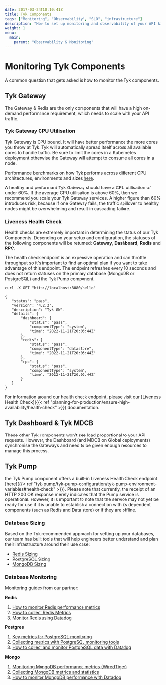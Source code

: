 ```yaml
---
date: 2017-03-24T10:10:41Z
title: Tyk Components
tags: ["Monitoring", "Observability", "SLO", "infrastructure"]
description: "How to set up monitoring and observability of your API kingdom"
weight: 1
menu:
  main:
    parent: "Observability & Monitoring"
---
```




# Monitoring Tyk Components

A common question that gets asked is how to monitor the Tyk components.



## Tyk Gateway

The Gateway & Redis are the only components that will have a high on-demand performance requirement, which needs to scale with your API traffic.

### Tyk Gateway CPU Utilisation

Tyk Gateway is CPU bound. It will have better performance the more cores you throw at Tyk. Tyk will automatically spread itself across all available cores to handle traffic. Be sure to limit the cores in a Kubernetes deployment otherwise the Gateway will attempt to consume all cores in a node.

Performance benchmarks on how Tyk performs across different CPU architectures, environments and sizes [here](https://tyk.io/performance-benchmarks/).

A healthy and performant Tyk Gateway should have a CPU utilisation of under 60%. If the average CPU utilisation is above 60%, then we recommend you scale your Tyk Gateway services. A higher figure than 60% introduces risk, because if one Gateway fails, the traffic spillover to healthy nodes might be overwhelming and result in cascading failure.


### Liveness Health Check

Health checks are extremely important in determining the status of our Tyk Components. Depending on your setup and configuration, the statuses of the following components will be returned: **Gateway**, **Dashboard**, **Redis** and **RPC**. 

The health check endpoint is an expensive operation and can throttle throughput so it's important to find an optimal plan if you want to take advantage of this endpoint. The endpoint refreshes every 10 seconds and does not return statuses on the primary database (MongoDB or PostgreSQL) and the Tyk Pump component.


```console
curl -X GET "http://localhost:8080/hello"

{
   "status": "pass",
   "version": "4.2.3",
   "description": "Tyk GW",
   "details": {
       "dashboard": {
           "status": "pass",
           "componentType": "system",
           "time": "2022-11-21T20:03:44Z"
       },
       "redis": {
           "status": "pass",
           "componentType": "datastore",
           "time": "2022-11-21T20:03:44Z"
       },
       "rpc": {
           "status": "pass",
           "componentType": "system",
           "time": "2022-11-21T20:03:44Z"
       }
   }
}
```

For information around our health check endpoint, please visit our [Liveness Health Check]({{< ref "planning-for-production/ensure-high-availability/health-check" >}}) documentation.

## Tyk Dashboard & Tyk MDCB

These other Tyk components won’t see load proportional to your API requests.  However, the Dashboard (and MDCB on Global deployments) synchronise the Gateways and need to be given enough resources to manage this process.

## Tyk Pump

the Tyk Pump component offers a built-in Liveness Health Check endpoint [here]({{< ref "tyk-pump/tyk-pump-configuration/tyk-pump-environment-variables#health-check" >}}). Please note that currently, the receipt of an HTTP 200 OK response merely indicates that the Pump service is operational. However, it is important to note that the service may not yet be ready for use if it is unable to establish a connection with its dependent components (such as Redis and Data store) or if they are offline.

### Database Sizing

Based on the Tyk recommended approach for setting up your databases, our team has built tools that will help engineers better understand and plan their infrastructure around their use case:



* [Redis Sizing](https://tyk.io/docs/planning-for-production/redis-sizing/)
* [PostgreSQL Sizing](https://tyk.io/docs/planning-for-production/database-settings/postgresql/#postgresql-sizing)
* [MongoDB Sizing](https://tyk.io/docs/planning-for-production/database-settings/mongodb-sizing/)


### Database Monitoring

Monitoring guides from our partner:

**Redis**
1. [How to monitor Redis performance metrics](https://www.datadoghq.com/blog/how-to-monitor-redis-performance-metrics/)
2. [How to collect Redis Metrics](https://www.datadoghq.com/blog/how-to-collect-redis-metrics/)
3. [Monitor Redis using Datadog](https://www.datadoghq.com/blog/monitor-redis-using-datadog/)


**Postgres**
1. [Key metrics for PostgreSQL monitoring](https://www.datadoghq.com/blog/postgresql-monitoring/)
2. [Collecting metrics with PostgreSQL monitoring tools](https://www.datadoghq.com/blog/postgresql-monitoring-tools/)
3. [How to collect and monitor PostgreSQL data with Datadog](https://www.datadoghq.com/blog/collect-postgresql-data-with-datadog/)


**Mongo**

1. [Monitoring MongoDB performance metrics (WiredTiger)](https://www.datadoghq.com/blog/monitoring-mongodb-performance-metrics-wiredtiger/)
2. [Collecting MongoDB metrics and statistics](https://www.datadoghq.com/blog/collecting-mongodb-metrics-and-statistics/)
3. [How to monitor MongoDB performance with Datadog](https://www.datadoghq.com/blog/monitor-mongodb-performance-with-datadog/)
